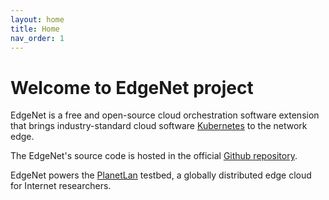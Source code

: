 ```yaml
---
layout: home
title: Home
nav_order: 1
---
```


# Welcome to EdgeNet project

EdgeNet is a free and open-source cloud orchestration software extension that brings 
industry-standard cloud software [Kubernetes](https://kubernetes.io/) to the network edge.

The EdgeNet's source code is hosted in the official [Github repository](https://github.com/EdgeNet-project/edgenet).

EdgeNet powers the [PlanetLan](https://planetlab.io) testbed, a globally distributed edge cloud for Internet researchers.
